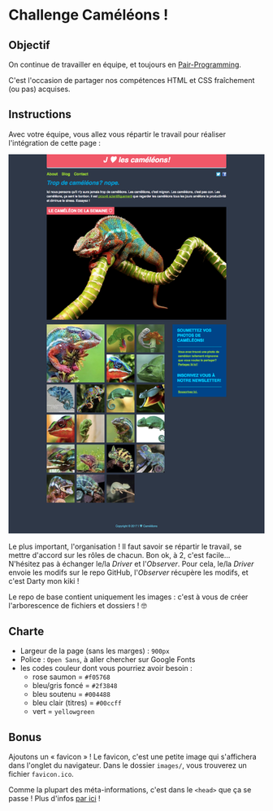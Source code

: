 # Challenge Caméléons !
## Objectif

On continue de travailler en équipe, et toujours en [Pair-Programming](https://fr.wikipedia.org/wiki/Programmation_en_bin%C3%B4me).

C'est l'occasion de partager nos compétences HTML et CSS fraîchement (ou pas) acquises.

## Instructions

Avec votre équipe, vous allez vous répartir le travail pour réaliser l'intégration de cette page :

![resultat](resultat.png)

Le plus important, l'organisation ! Il faut savoir se répartir le travail, se mettre d'accord sur les rôles de chacun. Bon ok, à 2, c'est facile...  
N'hésitez pas à échanger le/la _Driver_ et l'_Observer_. Pour cela, le/la _Driver_ envoie les modifs sur le repo GitHub, l'_Observer_ récupère les modifs, et c'est Darty mon kiki !

Le repo de base contient uniquement les images : c'est à vous de créer l'arborescence de fichiers et dossiers ! 🤓


## Charte

* Largeur de la page (sans les marges) : `900px`
* Police : `Open Sans`, à aller chercher sur Google Fonts
* les codes couleur dont vous pourriez avoir besoin :
  + rose saumon = `#f05768`
  + bleu/gris foncé = `#2f3848`
  + bleu soutenu = `#004488`
  + bleu clair (titres) = `#00ccff`
  + vert = `yellowgreen`


## Bonus

Ajoutons un « favicon » ! Le favicon, c'est une petite image qui s'affichera dans l'onglet du navigateur. Dans le dossier `images/`, vous trouverez un fichier `favicon.ico`.

Comme la plupart des méta-informations, c'est dans le `<head>` que ça se passe ! Plus d'infos [par ici](https://developer.mozilla.org/fr/Apprendre/HTML/Introduction_%C3%A0_HTML/The_head_metadata_in_HTML#Adding_custom_icons_to_your_site) !
